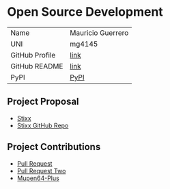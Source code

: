 # Open Source Development

|  |  |
|:--|:--|
|Name|Mauricio Guerrero|
|UNI| mg4145|
| GitHub Profile | [link](https://github.com/Mg4145) |
| GitHub README | [link](https://github.com/mg4145/mg4145/blob/main/README.md) |
| PyPI | [PyPI](https://pypi.org/user/phantom_magician/)|

## Project Proposal

- [Stixx](../projects/python/stixx.md)
- [Stixx GitHub Repo](https://github.com/Mg4145/stixx)

## Project Contributions

- [Pull Request](https://github.com/mupen64plus/mupen64plus-ui-python/pull/215)
- [Pull Request Two](https://github.com/Thopterulu/website-update-checker/pull/2)
- [Mupen64-Plus](../projects/python/mupen64plus.md)
